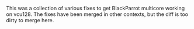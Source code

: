 This was a collection of various fixes to get BlackParrot multicore working on vcu128. The fixes have been merged in other contexts, but the diff is too dirty to merge here.
